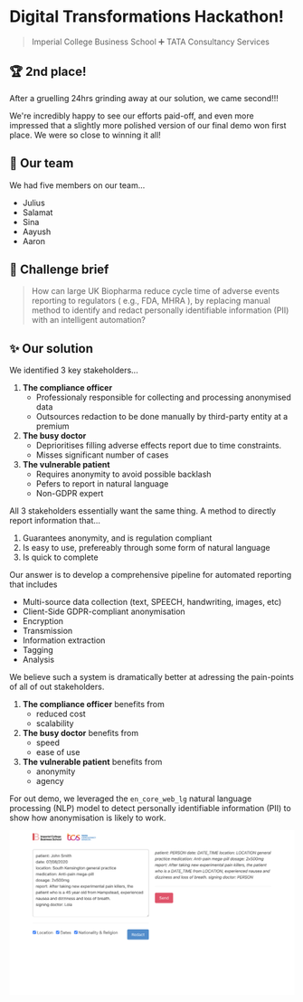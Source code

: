 # Digital Transformations Hackathon!
> Imperial College Business School
> ➕
>  TATA Consultancy Services

## 🏆 2nd place!
After a gruelling 24hrs grinding away at our solution, we came second!!!

We're incredibly happy to see our efforts paid-off, and even more impressed that a slightly more polished version of our final demo won first place. We were so close to winning it all!

## 💛 Our team
We had five members on our team...

- Julius
- Salamat
- Sina
- Aayush
- Aaron

## 📢 Challenge brief

> How can large UK Biopharma reduce cycle time of adverse events reporting to regulators ( e.g., FDA, MHRA ), by replacing manual method to identify and redact personally identifiable information (PII) with an intelligent automation?

## ✨ Our solution
We identified 3 key stakeholders...
1. **The compliance officer**
    - Professionaly responsible for collecting and processing anonymised data
    - Outsources redaction to be done manually by third-party entity at a premium
2. **The busy doctor**
    - Deprioritises filling adverse effects report due to time constraints.
    - Misses significant number of cases 
3. **The vulnerable patient**
    - Requires anonymity to avoid possible backlash
    - Pefers to report in natural language
    - Non-GDPR expert

All 3 stakeholders essentially want the same thing. A method to directly report information that...

1. Guarantees anonymity, and is regulation compliant
2. Is easy to use, prefereably through some form of natural language
3. Is quick to complete

Our answer is to develop a comprehensive pipeline for automated reporting that includes 
* Multi-source data collection (text, SPEECH, handwriting, images, etc)
* Client-Side GDPR-compliant anonymisation
* Encryption
* Transmission
* Information extraction
* Tagging
* Analysis

We believe such a system is dramatically better at adressing the pain-points of all of out stakeholders.
1. **The compliance officer** benefits from
    - reduced cost
    - scalability
2. **The busy doctor** benefits from
    - speed
    - ease of use
3. **The vulnerable patient** benefits from
    - anonymity
    - agency

For out demo, we leveraged the `en_core_web_lg` natural language processing (NLP) model to detect personally identifiable information (PII) to show how anonymisation is likely to work.

![Demo image of our final solution](./screenshot.png)